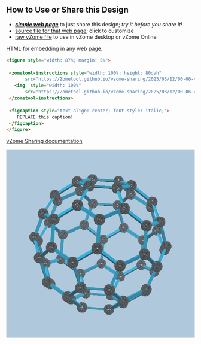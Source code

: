 
## How to Use or Share this Design

 - [***simple web page***](<https://Zometool.github.io/vzome-sharing/2025/03/12/00-06-46-755Z-PRJ-BUK-Buckyball/>) to just share this design; *try it before you share it!*
 - [source file for that web page](<https://github.com/Zometool/vzome-sharing/edit/main/2025/03/12/00-06-46-755Z-PRJ-BUK-Buckyball/index.md>); click to customize
 - [raw vZome file](<https://raw.githubusercontent.com/Zometool/vzome-sharing/main/2025/03/12/00-06-46-755Z-PRJ-BUK-Buckyball/PRJ-BUK-Buckyball.vZome>) to use in vZome desktop or vZome Online
 
 HTML for embedding in any web page:
 ```html
<figure style="width: 87%; margin: 5%">
  
  <zometool-instructions style="width: 100%; height: 80dvh"
        src="https://Zometool.github.io/vzome-sharing/2025/03/12/00-06-46-755Z-PRJ-BUK-Buckyball/PRJ-BUK-Buckyball.vZome" >
    <img  style="width: 100%"
        src="https://Zometool.github.io/vzome-sharing/2025/03/12/00-06-46-755Z-PRJ-BUK-Buckyball/PRJ-BUK-Buckyball.png" >
  </zometool-instructions>

  <figcaption style="text-align: center; font-style: italic;">
     REPLACE this caption!
  </figcaption>
</figure>

 ```

[vZome Sharing documentation](https://vzome.github.io/vzome/sharing.html#how-it-works)

![Image](<PRJ-BUK-Buckyball.png>)

